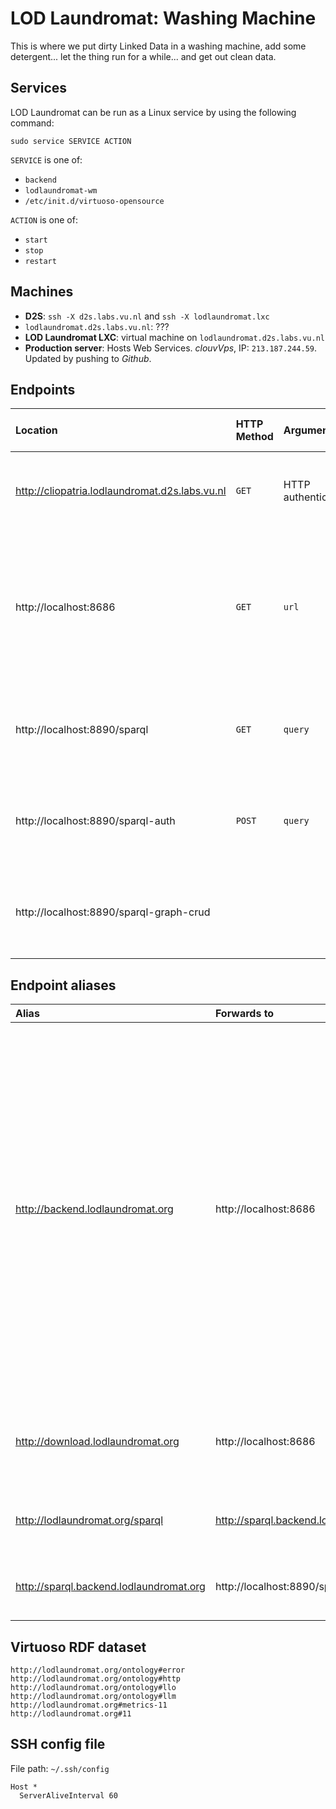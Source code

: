 LOD Laundromat: Washing Machine
===============================

This is where we put dirty Linked Data in a washing machine,
add some detergent... let the thing run for a while...
and get out clean data.

Services
--------

LOD Laundromat can be run as a Linux service by using the following command:

~~~{.sh}
sudo service SERVICE ACTION
~~~

`SERVICE` is one of:
  - `backend`
  - `lodlaundromat-wm`
  - `/etc/init.d/virtuoso-opensource`

`ACTION` is one of:
  - `start`
  - `stop`
  - `restart`



Machines
--------

  - **D2S**: `ssh -X d2s.labs.vu.nl` and `ssh -X lodlaundromat.lxc`
  - `lodlaundromat.d2s.labs.vu.nl`: ???
  - **LOD Laundromat LXC**: virtual machine on `lodlaundromat.d2s.labs.vu.nl`
  - **Production server**: Hosts Web Services.
    *clouvVps*, IP: `213.187.244.59`.
    Updated by pushing to *Github*.



Endpoints
---------

| **Location** | **HTTP Method** | **Arguments** | ** Standards-compliance** | **What it does** |
|:-------------|:----------------|:--------------|:--------------------------|:-----------------|
| http://cliopatria.lodlaundromat.d2s.labs.vu.nl | `GET` | HTTP authentication | Does not support RDF Datasets. | This is used to debug the LOD Washing Machine during development. |
| http://localhost:8686 | `GET` | `url` | | The NodeJS backend of the LOD Laundromat site, responsible for serving files for users, and adding items to the seed list. |
| http://localhost:8890/sparql | `GET` | `query` | SPARQL 1.1 Query | The SPARQL endpoint that is used by the LOD Laundromat Web Services. |
| http://localhost:8890/sparql-auth | `POST` | `query` | SPARQL 1.1 Protocol, SPARQL 1.1 Query, SPARQL 1.1 Update | The first SPARQL Endpoint that is used by the LOD Washing Machine. |
| http://localhost:8890/sparql-graph-crud | | | SPARQL 1.1 Graph Store HTTP Protocol | The second SPARQL Endpoint that is used by the LOD Washing Machine. |



Endpoint aliases
----------------

| **Alias** | **Forwards to** | **Description** |
|:----------|:----------------|:----------------|
| http://backend.lodlaundromat.org | http://localhost:8686 | Web Service for adding items to the LOD Basket (i.e., the LOD Laundromat seed list). Query terms: <ol><li>`url` seed point</li><li>`type` either `archive` or `url`</li><li>`from` The URI where we found this dump (`url`=`from` iff `type`=`url`)</li><li>`lazy` Either `1` or `0`, denoting different processing modes for the node.js backend.</li></ol> |
| http://download.lodlaundromat.org | http://localhost:8686 | Web Service for downloading clean data files. The URL path must be set to `/MD5`. |
| http://lodlaundromat.org/sparql | http://sparql.backend.lodlaundromat.org | Use to preserve consistency in the Web interface. |
| http://sparql.backend.lodlaundromat.org | http://localhost:8890/sparql | Web Service for querying the LOD Laundromat metadata. |



Virtuoso RDF dataset
--------------------

```uri
http://lodlaundromat.org/ontology#error
http://lodlaundromat.org/ontology#http
http://lodlaundromat.org/ontology#llo
http://lodlaundromat.org/ontology#llm
http://lodlaundromat.org#metrics-11
http://lodlaundromat.org#11
```



SSH config file
---------------

File path: `~/.ssh/config`

~~~
Host *
  ServerAliveInterval 60
~~~
